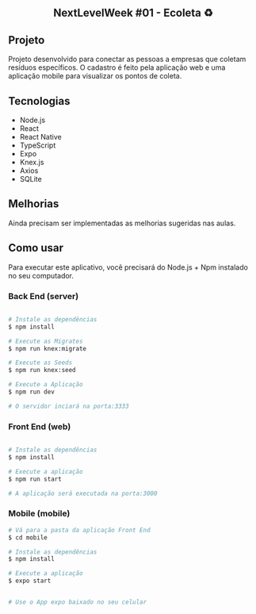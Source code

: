 <h2 align="center">NextLevelWeek #01 - Ecoleta ♻️</h2>

## Projeto

Projeto desenvolvido para conectar as pessoas a empresas que coletam resíduos específicos. O cadastro é feito pela aplicação web e uma aplicação mobile para visualizar os pontos de coleta.

## Tecnologias

- Node.js
- React
- React Native
- TypeScript
- Expo
- Knex.js
- Axios
- SQLite

## Melhorias

Ainda precisam ser implementadas as melhorias sugeridas nas aulas.

## Como usar
Para executar este aplicativo, você precisará do Node.js + Npm instalado no seu computador.

### Back End (server)

```bash

# Instale as dependências
$ npm install

# Execute as Migrates
$ npm run knex:migrate

# Execute as Seeds
$ npm run knex:seed

# Execute a Aplicação
$ npm run dev

# O servidor inciará na porta:3333

```
### Front End (web)

```bash

# Instale as dependências
$ npm install

# Execute a aplicação
$ npm run start

# A aplicação será executada na porta:3000
```

### Mobile (mobile) 
```bash
# Vá para a pasta da aplicação Front End
$ cd mobile

# Instale as dependências
$ npm install

# Execute a aplicação
$ expo start


# Use o App expo baixado no seu celular
```
